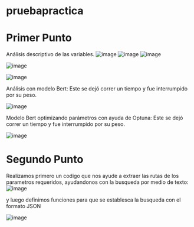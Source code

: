 # pruebapractica
# Primer Punto
Análisis descriptivo de las variables.
![image](https://github.com/GBmarialaura/pruebapractica/assets/154933491/d2ce6aec-926e-4508-8cb1-dc804dfadfe0)
![image](https://github.com/GBmarialaura/pruebapractica/assets/154933491/4e92d13d-4f4b-4452-909e-e4bd6b662425)
![image](https://github.com/GBmarialaura/pruebapractica/assets/154933491/4d2a3271-90a3-415d-bc37-a61658475459)

 ![image](https://github.com/GBmarialaura/pruebapractica/assets/154933491/329600bb-0ca8-49d4-a17c-640718eadc66)

 ![image](https://github.com/GBmarialaura/pruebapractica/assets/154933491/d6cb7d11-d227-4687-9705-49958577d6d6)

Análisis con modelo Bert: Este se dejó correr un tiempo y fue interrumpido por su peso.

 ![image](https://github.com/GBmarialaura/pruebapractica/assets/154933491/f809ea32-6cd9-4ace-80e8-4f2aa3f8b29b)

Modelo Bert optimizando parámetros con ayuda de Optuna: Este se dejó correr un tiempo y fue interrumpido por su peso.
 
![image](https://github.com/GBmarialaura/pruebapractica/assets/154933491/c2fb23be-2ac0-47a6-8bf4-2c013462df6e)

# Segundo Punto
Realizamos primero un codigo que nos ayude a extraer las rutas de los parametros requeridos, ayudandonos con la busqueda por medio de texto:
![image](https://github.com/GBmarialaura/pruebapractica/assets/154933491/770cd1bc-5395-4661-adbc-1c1fee6a1601)

y luego definimos funciones para que se establesca la busqueda con el formato JSON

![image](https://github.com/GBmarialaura/pruebapractica/assets/154933491/74b04685-abec-414f-8635-e7c07aa9a8dd)


